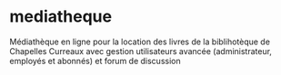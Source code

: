 # mediatheque

Médiathèque en ligne pour la location des livres de la biblihotèque de Chapelles Curreaux
avec gestion utilisateurs avancée (administrateur, employés et abonnés) et forum de discussion
